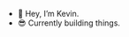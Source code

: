 - 👋 Hey, I’m Kevin.
- 😎 Currently building things.

<!---
kevingeronimo/kevingeronimo is a ✨ special ✨ repository because its `README.md` (this file) appears on your GitHub profile.
You can click the Preview link to take a look at your changes.
--->
